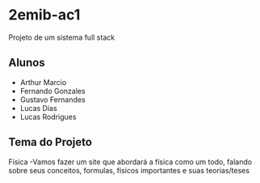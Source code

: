 # 2emib-ac1
Projeto de um sistema full stack
## Alunos
- Arthur Marcio
- Fernando Gonzales
- Gustavo Fernandes
- Lucas Dias
- Lucas Rodrigues
## Tema do Projeto
Física
-Vamos fazer um site que abordará a física como um todo, falando sobre seus conceitos, formulas, físicos importantes e suas teorias/teses

